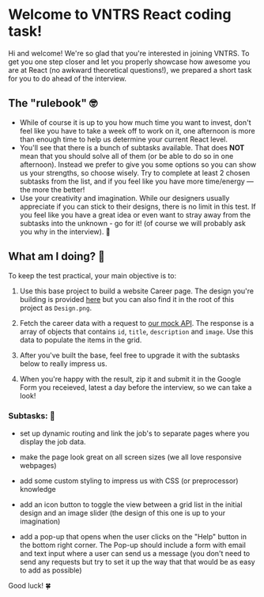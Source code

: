 # Welcome to VNTRS React coding task!
Hi and welcome! We're so glad that you're interested in joining VNTRS. To get you one step closer and let you properly showcase how awesome you are at React (no awkward theoretical questions!), we prepared a short task for you to do ahead of the interview.

## The "rulebook" 🤓
- While of course it is up to you how much time you want to invest, don't feel like you have to take a week off to work on it, one afternoon is more than enough time to help us determine your current React level.
- You'll see that there is a bunch of subtasks available. That does **NOT** mean that you should solve all of them (or be able to do so in one afternoon). Instead we prefer to give you some options so you can show us your strengths, so choose wisely. Try to complete at least 2 chosen subtasks from the list, and if you feel like you have more time/energy — the more the better!
- Use your creativity and imagination. While our designers usually appreciate if you can stick to their designs, there is no limit in this test. If you feel like you have a great idea or even want to stray away from the subtasks into the unknown - go for it! (of course we will probably ask you why in the interview). 🌈

## What am I doing? 🧐
To keep the test practical, your main objective is to:

1. Use this base project to build a website Career page. The design you're building is provided [here](https://www.figma.com/file/2QDA8EL1Ep1UucKHJow1lF/React-coding-test?node-id=1:2) but you can also find it in the root of this project as `Design.png`.

2. Fetch the career data with a request to [our mock API](https://storage.googleapis.com/ext-code-test/data.json). The response is a array of objects that contains `id`, `title`, `description` and `image`. Use this data to populate the items in the grid.

3. After you've built the base, feel free to upgrade it with the subtasks below to really impress us.

4. When you're happy with the result, zip it and submit it in the Google Form you receieved, latest a day before the interview, so we can take a look!

### Subtasks: 🤩
- set up dynamic routing and link the job's to separate pages where you display the job data.
- make the page look great on all screen sizes (we all love responsive webpages)

- add some custom styling to impress us with CSS (or preprocessor) knowledge

- add an icon button to toggle the view between a grid list in the initial design and an image slider (the design of this one is up to your imagination)

- add a pop-up that opens when the user clicks on the "Help" button in the bottom right corner. The Pop-up should include a form with email and text input where a user can send us a message (you don't need to send any requests but try to set it up the way that that would be as easy to add as possible)

Good luck! 🍀
